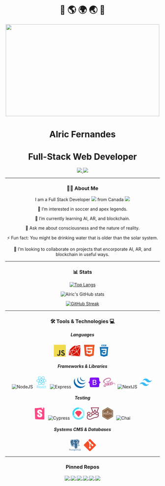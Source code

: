 <h1 align="center">👐 🌎 🌍 🌏 👐</h1>

<div align="center">
  <img src="https://media.giphy.com/media/qgQUggAC3Pfv687qPC/giphy.gif" width="500" height="300" />
</div>
<h1 align="center">Alric Fernandes</h1>
<h1 align="center">Full-Stack Web Developer</h1>
<div align="center">
  <a href="https://www.linkedin.com/in/alric-fernandes-63968a64/">
    <img src="https://img.shields.io/badge/LinkedIn-blue?style=for-the-badge&logo=linkedin&logoColor=white"/>
  </a>
  <a href="mailto:alricf19@gmail.com">
    <img src="https://img.shields.io/badge/alricf19@gmail.com-D14836?style=for-the-badge&logo=gmail&logoColor=white"/>
  </a>
</div>

---

<div align="center">
  
### 👨‍💻 About Me

<p>
  I am a Full Stack Developer 
  <img src="https://media.giphy.com/media/L8K62iTDkzGX6/giphy.gif" width="50"> 
  from Canada 
  <img src="https://media.giphy.com/media/1Qi9382fpag033DvX7/giphy.gif" width="33"> 
</p>  
<p>
  🔭 I’m interested in soccer and apex legends.
</p>
<p>
  🌱 I’m currently learning AI, AR, and blockchain.
</p>
<p>
  💬 Ask me about consciousness and the nature of reality.
</p>
<p>
  ⚡ Fun fact: You might be drinking water that is older than the solar system.
</p>
<p>
  🔗 I’m looking to collaborate on projects that encorporate AI, AR, and blockchain in useful ways.
</p>  

---

### 📊 Stats

[![Top Langs](https://github-readme-stats.vercel.app/api/top-langs/?username=alricf&layout=donut&langs_count=10&theme=chartreuse-dark)](https://github.com/anuraghazra/github-readme-stats)

![Alric's GitHub stats](https://github-readme-stats.vercel.app/api?username=alricf&count-private=true&show_icons=true&theme=chartreuse-dark)

[![GitHub Streak](http://github-readme-streak-stats.herokuapp.com?user=alricf&theme=chartreuse-dark)](https://git.io/streak-stats)

---

### :hammer_and_wrench: Tools & Technologies :computer:

<div>
  <h5>Languages</h5>
  <img src="https://github.com/devicons/devicon/blob/master/icons/javascript/javascript-original.svg" title="JavaScript" alt="JavaScript" width="40" height="40"/>&nbsp;
  <img src="https://github.com/devicons/devicon/blob/master/icons/ruby/ruby-plain.svg" title="Ruby" alt="Ruby" width="40" height="40"/>&nbsp;
  <img src="https://github.com/devicons/devicon/blob/master/icons/html5/html5-original.svg" title="HTML5" alt="HTML5" width="40" height="40"/>&nbsp;
  <img src="https://github.com/devicons/devicon/blob/master/icons/css3/css3-plain-wordmark.svg"  title="CSS3" alt="CSS3" width="40" height="40"/>&nbsp;

  <h5>Frameworks & Libraries</h5>
   <img src="https://camo.githubusercontent.com/14e0de191b404ca8fb54668211091293ae668d6f7da765c9fed9e2a105a48785/68747470733a2f2f63646e2e66726565626965737570706c792e636f6d2f6c6f676f732f6c617267652f32782f6e6f64656a732d69636f6e2d6c6f676f2d706e672d7472616e73706172656e742e706e67" title="NodeJS" alt="NodeJS" width="40" height="40"/>&nbsp;
  <img src="https://github.com/devicons/devicon/blob/master/icons/react/react-original-wordmark.svg" title="ReactJS" alt="ReactJS" width="40" height="40"/>&nbsp;
  <img src="https://camo.githubusercontent.com/2406788a5bdbf3d900427eecd883b5aa64c45435d14239f5eba9a2a08ac8dcd3/68747470733a2f2f6a737572742e6769746875622e696f2f6a61636b732d706f7274666f6c696f2f696d616765732f636f6c6f722d657870726573732d69636f6e2532302831292e706e67" title="Express" alt="Express" width="40" height="40"/>&nbsp;
  <img src="https://github.com/devicons/devicon/blob/master/icons/jquery/jquery-original.svg" title="jQuery" alt="jQuery" width="40" height="40"/>&nbsp;
  <img src="https://github.com/devicons/devicon/blob/master/icons/bootstrap/bootstrap-original.svg" title="Bootstrap" alt="Bootstrap" width="40" height="40"/>&nbsp;
  <img src="https://github.com/devicons/devicon/blob/master/icons/sass/sass-original.svg" title="SASS" alt="SASS" width="40" height="40"/>&nbsp;
  <img src="https://camo.githubusercontent.com/04368184f31205a1e95d52174ae6417937a290b224c94cbf0812a8704e7a4f6f/68747470733a2f2f64326e6972316a34736f7538657a2e636c6f756466726f6e742e6e65742f77702d636f6e74656e742f75706c6f6164732f323032312f31322f6e6578746a732d626f696c6572706c6174652d6c6f676f2e706e67" title="NextJS" alt="NextJS" width="40" height="40"/>&nbsp;
   <img src="https://github.com/devicons/devicon/blob/master/icons/tailwindcss/tailwindcss-plain.svg" title="TailwindCSS" alt="TailwindCSS" width="40" height="40"/>&nbsp;
  
  <h5>Testing</h5>
  <img src="https://github.com/devicons/devicon/blob/master/icons/storybook/storybook-original.svg" title="StoryBook" alt="StoryBook" width="40" height="40"/>&nbsp;
  <img src="https://raw.githubusercontent.com/simple-icons/simple-icons/6e46ec1fc23b60c8fd0d2f2ff46db82e16dbd75f/icons/cypress.svg" title="Cypress" alt="Cypress" width="40" height="40"/>&nbsp;
  <img src="https://github.com/devicons/devicon/blob/master/icons/rspec/rspec-original.svg" title="RSpec" alt="RSpec" width="40" height="40"/>&nbsp;
  <img src="https://github.com/devicons/devicon/blob/master/icons/jest/jest-plain.svg" title="Jest" alt="Jest" width="40" height="40"/>&nbsp;
  <img src="https://github.com/devicons/devicon/blob/master/icons/mocha/mocha-plain.svg" title="Mocha" alt="Mocha" width="40" height="40"/>&nbsp;
  <img src="https://camo.githubusercontent.com/e54c4eff2a16c13b29cc44cd8720004611c517587b01296eeda4ca91e96759b8/68747470733a2f2f70372e6869636c69706172742e636f6d2f707265766965772f3632362f3234372f3736312f6d6f6368612d6a6176617363726970742d6e6f64652d6a732d746573742d64726976656e2d646576656c6f706d656e742d617373657274696f6e2d636861692d7368656e672e6a7067" title="Chai" alt="Chai" width="40" height="40"/>&nbsp;
  
  <h5>Systems CMS & Databases</h5>
  <img src="https://github.com/devicons/devicon/blob/master/icons/postgresql/postgresql-plain-wordmark.svg" title="PostgreSQL"  alt="PostgreSQL" width="40" height="40"/>&nbsp;
  <img src="https://github.com/devicons/devicon/blob/master/icons/git/git-original.svg" title="Git" alt="Git" width="40" height="40"/>
  
</div>

---

### Pinned Repos

<a href="https://github.com/alricf/happy-helpers">
  <img align="center" src="https://github-readme-stats.vercel.app/api/pin/?username=alricf&repo=happy-helpers&theme=chartreuse-dark" />
</a>
<a href="https://github.com/alricf/tweeter">
  <img align="center" src="https://github-readme-stats.vercel.app/api/pin/?username=alricf&repo=tweeter&theme=chartreuse-dark" />
</a>
<a href="https://github.com/alricf/scheduler">
  <img align="center" src="https://github-readme-stats.vercel.app/api/pin/?username=alricf&repo=scheduler&theme=chartreuse-dark" />
</a>
<a href="https://github.com/alricf/tinyapp">
  <img align="center" src="https://github-readme-stats.vercel.app/api/pin/?username=alricf&repo=tinyapp&theme=chartreuse-dark" />
</a>
<a href="https://github.com/alricf/jungle-rails">
  <img align="center" src="https://github-readme-stats.vercel.app/api/pin/?username=alricf&repo=jungle-rails&theme=chartreuse-dark" />
</a>
<a href="https://github.com/alricf/LightBnB">
  <img align="center" src="https://github-readme-stats.vercel.app/api/pin/?username=alricf&repo=LightBnB&theme=chartreuse-dark" />
</a>

</div>
  
<!--
**alricf/alricf** is a ✨ _special_ ✨ repository because its `README.md` (this file) appears on your GitHub profile.

To-do:

About
- 🔭 I’m currently working on ...
- 🤔 I’m looking for help with ...

Tools & Technologies
<img src="" title="SQL" alt="SQL" width="40" height="40"/>&nbsp;
<img src="" title="Prisma" alt="Prisma" width="40" height="40"/>&nbsp;
<img src="" title="Ajax" alt="Ajax" width="40" height="40"/>&nbsp;
<img src="" title="EJS" alt="EJS" width="40" height="40"/>&nbsp;
<img src="" title="ActiveRecord" alt="ActiveRecord" width="40" height="40"/>&nbsp;
-->